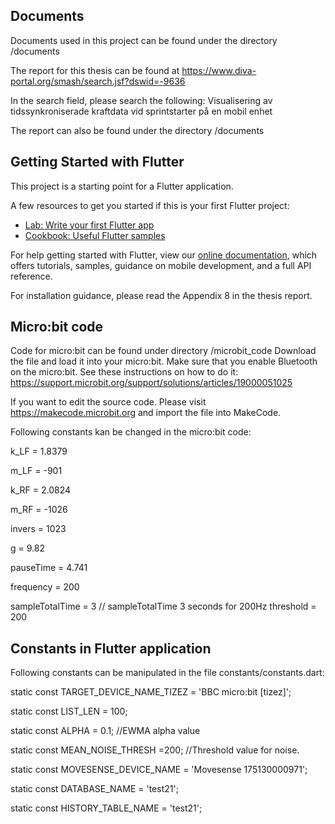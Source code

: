 ## Documents
Documents used in this project can be found under the directory /documents

The report for this thesis can be found at https://www.diva-portal.org/smash/search.jsf?dswid=-9636

In the search field, please search the following: Visualisering av tidssynkroniserade kraftdata vid sprintstarter på en mobil enhet

The report can also be found under the directory /documents
## Getting Started with Flutter

This project is a starting point for a Flutter application.

A few resources to get you started if this is your first Flutter project:

- [Lab: Write your first Flutter app](https://flutter.dev/docs/get-started/codelab)
- [Cookbook: Useful Flutter samples](https://flutter.dev/docs/cookbook)

For help getting started with Flutter, view our
[online documentation](https://flutter.dev/docs), which offers tutorials,
samples, guidance on mobile development, and a full API reference.

For installation guidance, please read the Appendix 8 in the thesis report.
## Micro:bit code
Code for micro:bit can be found under directory /microbit_code
Download the file and load it into your micro:bit.
Make sure that you enable Bluetooth on the micro:bit. See these instructions on how to do it: https://support.microbit.org/support/solutions/articles/19000051025

If you want to edit the source code. Please visit https://makecode.microbit.org and import the file into MakeCode.

Following constants kan be changed in the micro:bit code:

k_LF = 1.8379

m_LF = -901

k_RF = 2.0824

m_RF = -1026

invers = 1023

g = 9.82

pauseTime = 4.741

frequency = 200

sampleTotalTime = 3 // sampleTotalTime 3 seconds for 200Hz
threshold = 200

## Constants in Flutter application
Following constants can be manipulated in the file constants/constants.dart:

static const TARGET_DEVICE_NAME_TIZEZ = 'BBC micro:bit [tizez]';

static const LIST_LEN = 100;

static const ALPHA = 0.1; //EWMA alpha value

static const MEAN_NOISE_THRESH =200; //Threshold value for noise.

static const MOVESENSE_DEVICE_NAME = 'Movesense 175130000971';

static const DATABASE_NAME = 'test21';

static const HISTORY_TABLE_NAME = 'test21';
